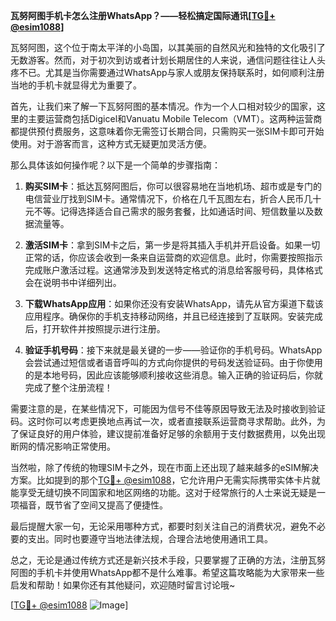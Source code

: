 **瓦努阿图手机卡怎么注册WhatsApp？——轻松搞定国际通讯[[TG💪+ @esim1088](https://t.me/s/esim1088)]**

瓦努阿图，这个位于南太平洋的小岛国，以其美丽的自然风光和独特的文化吸引了无数游客。然而，对于初次到访或者计划长期居住的人来说，通信问题往往让人头疼不已。尤其是当你需要通过WhatsApp与家人或朋友保持联系时，如何顺利注册当地的手机卡就显得尤为重要了。

首先，让我们来了解一下瓦努阿图的基本情况。作为一个人口相对较少的国家，这里的主要运营商包括Digicel和Vanuatu Mobile Telecom（VMT）。这两种运营商都提供预付费服务，这意味着你无需签订长期合同，只需购买一张SIM卡即可开始使用。对于游客而言，这种方式无疑更加灵活方便。

那么具体该如何操作呢？以下是一个简单的步骤指南：

1. **购买SIM卡**：抵达瓦努阿图后，你可以很容易地在当地机场、超市或是专门的电信营业厅找到SIM卡。通常情况下，价格在几千瓦图左右，折合人民币几十元不等。记得选择适合自己需求的服务套餐，比如通话时间、短信数量以及数据流量等。

2. **激活SIM卡**：拿到SIM卡之后，第一步是将其插入手机并开启设备。如果一切正常的话，你应该会收到一条来自运营商的欢迎信息。此时，你需要按照指示完成账户激活过程。这通常涉及到发送特定格式的消息给客服号码，具体格式会在说明书中详细列出。

3. **下载WhatsApp应用**：如果你还没有安装WhatsApp，请先从官方渠道下载该应用程序。确保你的手机支持移动网络，并且已经连接到了互联网。安装完成后，打开软件并按照提示进行注册。

4. **验证手机号码**：接下来就是最关键的一步——验证你的手机号码。WhatsApp会尝试通过短信或者语音呼叫的方式向你提供的号码发送验证码。由于你使用的是本地号码，因此应该能够顺利接收这些消息。输入正确的验证码后，你就完成了整个注册流程！

需要注意的是，在某些情况下，可能因为信号不佳等原因导致无法及时接收到验证码。这时你可以考虑更换地点再试一次，或者直接联系运营商寻求帮助。此外，为了保证良好的用户体验，建议提前准备好足够的余额用于支付数据费用，以免出现断网的情况影响正常使用。

当然啦，除了传统的物理SIM卡之外，现在市面上还出现了越来越多的eSIM解决方案。比如提到的那个[TG💪+ @esim1088](https://t.me/s/esim1088)，它允许用户无需实际携带实体卡片就能享受无缝切换不同国家和地区网络的功能。这对于经常旅行的人士来说无疑是一项福音，既节省了空间又提高了便捷性。

最后提醒大家一句，无论采用哪种方式，都要时刻关注自己的消费状况，避免不必要的支出。同时也要遵守当地法律法规，合理合法地使用通讯工具。

总之，无论是通过传统方式还是新兴技术手段，只要掌握了正确的方法，注册瓦努阿图的手机卡并使用WhatsApp都不是什么难事。希望这篇攻略能为大家带来一些启发和帮助！如果你还有其他疑问，欢迎随时留言讨论哦~

[[TG💪+ @esim1088](https://t.me/s/esim1088) ![Image](https://i.postimg.cc/4NQfJmqS/Snipaste-2025-05-13-00-14-12.png)]